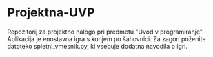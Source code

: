 # Projektna-UVP

Repozitorij za projektno nalogo pri predmetu "Uvod v programiranje". Aplikacija je enostavna igra s konjem po šahovnici. Za zagon poženite datoteko spletni_vmesnik.py, ki vsebuje dodatna navodila o igri.
